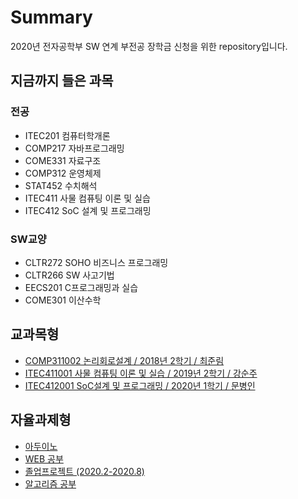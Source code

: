 # Summary
2020년 전자공학부 SW 연계 부전공 장학금 신청을 위한 repository입니다.

## 지금까지 들은 과목

### 전공
* ITEC201 컴퓨터학개론
* COMP217 자바프로그래밍
* COME331 자료구조
* COMP312 운영체제
* STAT452 수치해석
* ITEC411 사물 컴퓨팅 이론 및 실습
* ITEC412 SoC 설계 및 프로그래밍

### SW교양
* CLTR272 SOHO 비즈니스 프로그래밍
* CLTR266 SW 사고기법
* EECS201 C프로그래밍과 실습
* COME301 이산수학


## 교과목형
* [COMP311002 논리회로설계 / 2018년 2학기 / 최준림](https://github.com/VVONJAE/logical_circuit_design)
* [ITEC411001 사물 컴퓨팅 이론 및 실습 /  2019년 2학기 / 강순주](https://github.com/VVONJAE/InternetOfThings)
* [ITEC412001 SoC설계 및 프로그래밍 / 2020년 1학기 / 문병인](https://github.com/VVONJAE/SystemOnChip)

## 자율과제형
* [아두이노](https://github.com/VVONJAE/ardoino)
* [WEB 공부](https://github.com/VVONJAE/web1)
* [졸업프로젝트 (2020.2-2020.8)](https://github.com/VVONJAE/CycleGAN)
* [알고리즘 공부](https://github.com/VVONJAE/algorithm)
